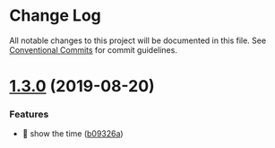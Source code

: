 # Change Log

All notable changes to this project will be documented in this file.
See [Conventional Commits](https://conventionalcommits.org) for commit guidelines.

# [1.3.0](https://github.com/raduachim/i-try-lerna/compare/@not-a-real-org/beta-2@1.2.0...@not-a-real-org/beta-2@1.3.0) (2019-08-20)


### Features

* 🎸 show the time ([b09326a](https://github.com/raduachim/i-try-lerna/commit/b09326a))
